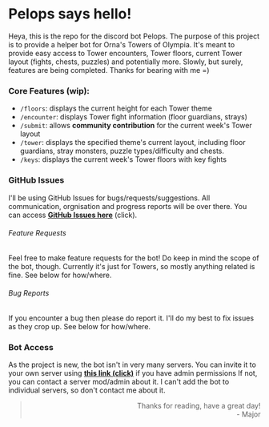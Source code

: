 # Pelops says hello!

Heya, this is the repo for the discord bot Pelops. The purpose of this project is to provide a helper bot for Orna's Towers of Olympia. It's meant to provide easy access to Tower encounters, Tower floors, current Tower layout (fights, chests, puzzles) and potentially more. Slowly, but surely, features are being completed. Thanks for bearing with me =)

### Core Features (wip):

- `/floors`: displays the current height for each Tower theme
- `/encounter`: displays Tower fight information (floor guardians, strays)
- `/submit`: allows **community contribution** for the current week's Tower layout
- `/tower`: displays the specified theme's current layout, including floor guardians, stray monsters, puzzle types/difficulty and chests.
- `/keys`: displays the current week's Tower floors with key fights

### GitHub Issues

I'll be using GitHub Issues for bugs/requests/suggestions. All communication, orgnisation and progress reports will be over there. You can access **[GitHub Issues here](https://github.com/majorlue/pelops-bot/issues/new/choose)** (click).

###### Feature Requests

Feel free to make feature requests for the bot! Do keep in mind the scope of the bot, though. Currently it's just for Towers, so mostly anything related is fine. See below for how/where.

###### Bug Reports

If you encounter a bug then please do report it. I'll do my best to fix issues as they crop up. See below for how/where.

### Bot Access

As the project is new, the bot isn't in very many servers. You can invite it to your own server using **[this link (click)](https://discord.com/api/oauth2/authorize?client_id=1082499786067935232&permissions=414464658496&scope=applications.commands%20bot)** if you have admin permissions If not, you can contact a server mod/admin about it. I can't add the bot to individual servers, so don't contact me about it.

> <div style="text-align: right"> Thanks for reading, have a great day!<br>- Major </div>
